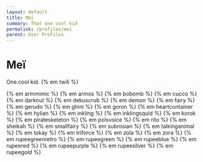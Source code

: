 ```yaml
---
layout: default
title: Meï
summary: That one cool kid
permalink: /profiles/mei
parent: User Profiles
---
```


# Meï

One cool kid. {% em twili %}

{% em armmimic %}
{% em armos %}
{% em bobomb %}
{% em cucco %}
{% em darknut %}
{% em dekuscrub %}
{% em demon %}
{% em fairy %}
{% em gerudo %}
{% em ghini %}
{% em goron %}
{% em heartcontainer %}
{% em hylian %}
{% em inkling %}
{% em inklingsquid %}
{% em korok %}
{% em pirateskeleton %}
{% em polsvoice %}
{% em rito %}
{% em sheikah %}
{% em smallfairy %}
{% em subrosian %}
{% em talkinganimal %}
{% em tokay %}
{% em triforce %}
{% em zola %}
{% em zora %}
{% em rupeegreenretro %}
{% em rupeegreen %}
{% em rupeeblue %}
{% em rupeered %}
{% em rupeepurple %}
{% em rupeesilver %}
{% em rupeegold %}